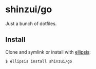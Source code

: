 # shinzui/go
Just a bunch of dotfiles.

## Install
Clone and symlink or install with [ellipsis][ellipsis]:

```
$ ellipsis install shinzui/go
```

[ellipsis]: http://ellipsis.sh
